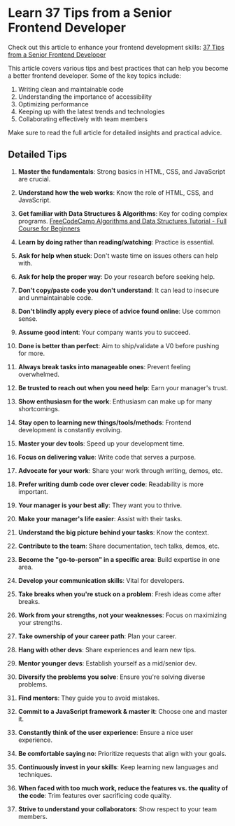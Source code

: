 # Learn 37 Tips from a Senior Frontend Developer

Check out this article to enhance your frontend development skills:
[37 Tips from a Senior Frontend Developer](https://dev.to/_ndeyefatoudiop/37-tips-from-a-senior-frontend-developer-251b?ref=dailydev)

This article covers various tips and best practices that can help you become a better frontend developer. Some of the key topics include:

1. Writing clean and maintainable code
2. Understanding the importance of accessibility
3. Optimizing performance
4. Keeping up with the latest trends and technologies
5. Collaborating effectively with team members

Make sure to read the full article for detailed insights and practical advice.

## Detailed Tips

1. **Master the fundamentals**: Strong basics in HTML, CSS, and JavaScript are crucial.
2. **Understand how the web works**: Know the role of HTML, CSS, and JavaScript.
3. **Get familiar with Data Structures & Algorithms**: Key for coding complex programs.
[FreeCodeCamp Algorithms and Data Structures Tutorial - Full Course for Beginners](https://www.youtube.com/watch?v=8hly31xKli0)

4. **Learn by doing rather than reading/watching**: Practice is essential.
5. **Ask for help when stuck**: Don't waste time on issues others can help with.
6. **Ask for help the proper way**: Do your research before seeking help.
7. **Don't copy/paste code you don't understand**: It can lead to insecure and unmaintainable code.
8. **Don't blindly apply every piece of advice found online**: Use common sense.
9. **Assume good intent**: Your company wants you to succeed.
10. **Done is better than perfect**: Aim to ship/validate a V0 before pushing for more.
11. **Always break tasks into manageable ones**: Prevent feeling overwhelmed.
12. **Be trusted to reach out when you need help**: Earn your manager's trust.
13. **Show enthusiasm for the work**: Enthusiasm can make up for many shortcomings.
14. **Stay open to learning new things/tools/methods**: Frontend development is constantly evolving.
15. **Master your dev tools**: Speed up your development time.
16. **Focus on delivering value**: Write code that serves a purpose.
17. **Advocate for your work**: Share your work through writing, demos, etc.
18. **Prefer writing dumb code over clever code**: Readability is more important.
19. **Your manager is your best ally**: They want you to thrive.
20. **Make your manager's life easier**: Assist with their tasks.
21. **Understand the big picture behind your tasks**: Know the context.
22. **Contribute to the team**: Share documentation, tech talks, demos, etc.
23. **Become the "go-to-person" in a specific area**: Build expertise in one area.
24. **Develop your communication skills**: Vital for developers.
25. **Take breaks when you're stuck on a problem**: Fresh ideas come after breaks.
26. **Work from your strengths, not your weaknesses**: Focus on maximizing your strengths.
27. **Take ownership of your career path**: Plan your career.
28. **Hang with other devs**: Share experiences and learn new tips.
29. **Mentor younger devs**: Establish yourself as a mid/senior dev.
30. **Diversify the problems you solve**: Ensure you're solving diverse problems.
31. **Find mentors**: They guide you to avoid mistakes.
32. **Commit to a JavaScript framework & master it**: Choose one and master it.
33. **Constantly think of the user experience**: Ensure a nice user experience.
34. **Be comfortable saying no**: Prioritize requests that align with your goals.
35. **Continuously invest in your skills**: Keep learning new languages and techniques.
36. **When faced with too much work, reduce the features vs. the quality of the code**: Trim features over sacrificing code quality.
37. **Strive to understand your collaborators**: Show respect to your team members.

